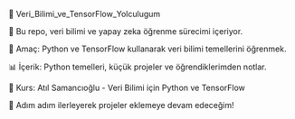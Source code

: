 🚀 Veri_Bilimi_ve_TensorFlow_Yolculugum

📌 Bu repo, veri bilimi ve yapay zeka öğrenme sürecimi içeriyor.

🎯 Amaç: Python ve TensorFlow kullanarak veri bilimi temellerini öğrenmek.

📊 İçerik: Python temelleri, küçük projeler ve öğrendiklerimden notlar.

🔗 Kurs: Atıl Samancıoğlu - Veri Bilimi için Python ve TensorFlow

🚀 Adım adım ilerleyerek projeler eklemeye devam edeceğim!
